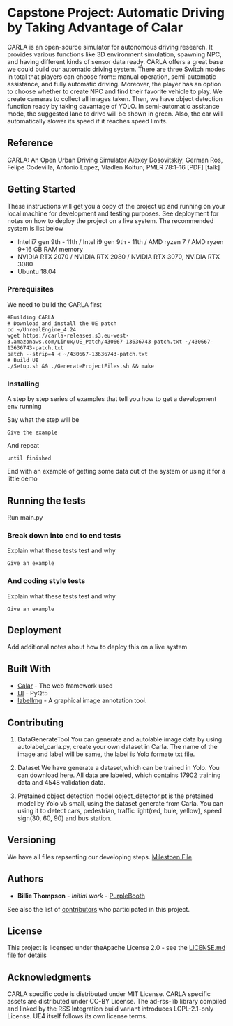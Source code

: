 # Capstone Project: Automatic Driving by Taking Advantage of Calar

CARLA is an open-source simulator for autonomous driving research. It provides various functions like 3D environment simulation, spawning NPC, and having different kinds of sensor data ready. CARLA offers a great base we could build our automatic driving system.
There are three Switch modes in total that players can choose from:: manual operation, semi-automatic assistance, and fully automatic driving. Moreover, the player has an option to choose whether to create NPC and find their favorite vehicle to play. 
We create cameras to collect all images taken. Then, we have object detection function ready by taking davantage of YOLO.
In semi-automatic assitance mode, the suggested lane to drive will be shown in green. Also, the car will automatically slower its speed if it reaches speed limits.

## Reference
CARLA: An Open Urban Driving Simulator
Alexey Dosovitskiy, German Ros, Felipe Codevilla, Antonio Lopez, Vladlen Koltun; PMLR 78:1-16 [PDF] [talk]

## Getting Started

These instructions will get you a copy of the project up and running on your local machine for development and testing purposes. See deployment for notes on how to deploy the project on a live system. The recommended system is list below
- Intel i7 gen 9th - 11th / Intel i9 gen 9th - 11th / AMD ryzen 7 / AMD ryzen 9+16 GB RAM memory
- NVIDIA RTX 2070 / NVIDIA RTX 2080 / NVIDIA RTX 3070, NVIDIA RTX 3080
- Ubuntu 18.04

### Prerequisites

We need to build the CARLA first

```
#Building CARLA
# Download and install the UE patch  
cd ~/UnrealEngine_4.24
wget https://carla-releases.s3.eu-west-3.amazonaws.com/Linux/UE_Patch/430667-13636743-patch.txt ~/430667-13636743-patch.txt
patch --strip=4 < ~/430667-13636743-patch.txt
# Build UE
./Setup.sh && ./GenerateProjectFiles.sh && make
```

### Installing

A step by step series of examples that tell you how to get a development env running

Say what the step will be

```
Give the example
```

And repeat

```
until finished
```

End with an example of getting some data out of the system or using it for a little demo

## Running the tests

Run main.py

### Break down into end to end tests

Explain what these tests test and why

```
Give an example
```

### And coding style tests

Explain what these tests test and why

```
Give an example
```

## Deployment

Add additional notes about how to deploy this on a live system

## Built With

* [Calar](https://carla.org/) - The web framework used
* [UI](https://pypi.org/project/PyQt5/) - PyQt5
* [labelImg](https://github.com/tzutalin/labelImg) - A graphical image annotation tool.

## Contributing

1. DataGenerateTool
   You can generate and autolable image data by using autolabel_carla.py, create your own dataset in Carla.
   The name of the image and label will be same,  the label is Yolo formate txt file.
   
2. Dataset
   We have generate a dataset,which can be trained in Yolo. You can download here.
   All data are labeled, which contains 17902 training data and 4548 validation data.
   
3. Pretained object detection model
   object_detector.pt is the pretained model by Yolo v5 small, using the dataset generate from Carla.  You can using it to detect cars, pedestrian, traffic light(red, bule, yellow), speed sign(30, 60, 90) and bus station.



## Versioning

We have all files repsenting our developing steps. [Milestoen File](https://github.com/goagain/Alset-Autopilot-System/tree/data-collector/documents). 

## Authors

* **Billie Thompson** - *Initial work* - [PurpleBooth](https://github.com/PurpleBooth)

See also the list of [contributors](https://github.com/your/project/contributors) who participated in this project.

## License

This project is licensed under theApache License 2.0  - see the [LICENSE.md](LICENSE.md) file for details

## Acknowledgments

CARLA specific code is distributed under MIT License.
CARLA specific assets are distributed under CC-BY License.
The ad-rss-lib library compiled and linked by the RSS Integration build variant introduces LGPL-2.1-only License.
UE4 itself follows its own license terms.
